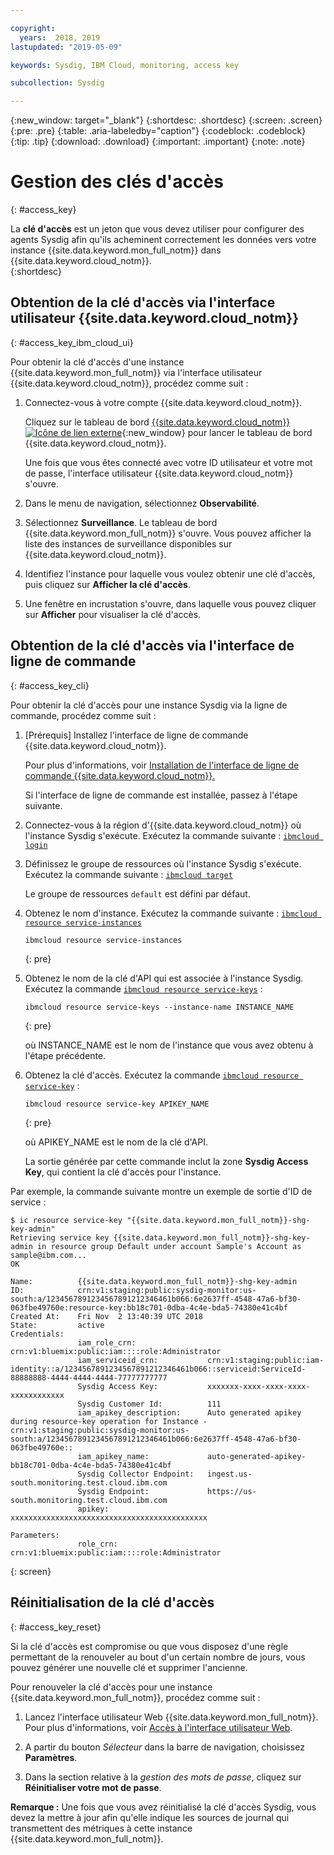 ```yaml
---

copyright:
  years:  2018, 2019
lastupdated: "2019-05-09"

keywords: Sysdig, IBM Cloud, monitoring, access key

subcollection: Sysdig

---
```


{:new_window: target="_blank"}
{:shortdesc: .shortdesc}
{:screen: .screen}
{:pre: .pre}
{:table: .aria-labeledby="caption"}
{:codeblock: .codeblock}
{:tip: .tip}
{:download: .download}
{:important: .important}
{:note: .note}

# Gestion des clés d'accès
{: #access_key}

La **clé d'accès** est un jeton que vous devez utiliser pour configurer des agents Sysdig afin qu'ils acheminent correctement les données vers votre instance {{site.data.keyword.mon_full_notm}} dans {{site.data.keyword.cloud_notm}}.   
{:shortdesc}


## Obtention de la clé d'accès via l'interface utilisateur {{site.data.keyword.cloud_notm}}
{: #access_key_ibm_cloud_ui}

Pour obtenir la clé d'accès d'une instance {{site.data.keyword.mon_full_notm}} via l'interface utilisateur {{site.data.keyword.cloud_notm}}, procédez comme suit :

1. Connectez-vous à votre compte {{site.data.keyword.cloud_notm}}.

    Cliquez sur le tableau de bord [{{site.data.keyword.cloud_notm}} ![Icône de lien externe](../../icons/launch-glyph.svg "Icône de lien externe")](https://cloud.ibm.com/login){:new_window} pour lancer le tableau de bord {{site.data.keyword.cloud_notm}}.

	Une fois que vous êtes connecté avec votre ID utilisateur et votre mot de passe, l'interface utilisateur {{site.data.keyword.cloud_notm}} s'ouvre.

2. Dans le menu de navigation, sélectionnez **Observabilité**. 

3. Sélectionnez **Surveillance**. Le tableau de bord {{site.data.keyword.mon_full_notm}} s'ouvre. Vous pouvez afficher la liste des instances de surveillance disponibles sur {{site.data.keyword.cloud_notm}}.

3. Identifiez l'instance pour laquelle vous voulez obtenir une clé d'accès, puis cliquez sur **Afficher la clé d'accès**.

4. Une fenêtre en incrustation s'ouvre, dans laquelle vous pouvez cliquer sur **Afficher** pour visualiser la clé d'accès.



## Obtention de la clé d'accès via l'interface de ligne de commande
{: #access_key_cli}

Pour obtenir la clé d'accès pour une instance Sysdig via la ligne de commande, procédez comme suit :

1. [Prérequis] Installez l'interface de ligne de commande {{site.data.keyword.cloud_notm}}.

   Pour plus d'informations, voir [Installation de l'interface de ligne de commande {{site.data.keyword.cloud_notm}}.](/docs/cli?topic=cloud-cli-ibmcloud-cli#ibmcloud-cli)

   Si l'interface de ligne de commande est installée, passez à l'étape suivante.

2. Connectez-vous à la région d'{{site.data.keyword.cloud_notm}} où l'instance Sysdig s'exécute. Exécutez la commande suivante : [`ibmcloud login`](/docs/cli/reference/ibmcloud/bx_cli.html#ibmcloud_login)

3. Définissez le groupe de ressources où l'instance Sysdig s'exécute. Exécutez la commande suivante : [`ibmcloud target`](/docs/cli/reference/ibmcloud/bx_cli.html#ibmcloud_target)

    Le groupe de ressources `default` est défini par défaut.

4. Obtenez le nom d'instance. Exécutez la commande suivante : [`ibmcloud resource service-instances`](/docs/cli/reference/ibmcloud/cli_resource_group.html#ibmcloud_resource_service_instances)

    ```
    ibmcloud resource service-instances
    ```
    {: pre}

5. Obtenez le nom de la clé d'API qui est associée à l'instance Sysdig. Exécutez la commande [`ibmcloud resource service-keys`](/docs/cli/reference/ibmcloud/cli_resource_group.html#ibmcloud_resource_service_instances) :

    ```
    ibmcloud resource service-keys --instance-name INSTANCE_NAME
    ```
    {: pre}

    où INSTANCE_NAME est le nom de l'instance que vous avez obtenu à l'étape précédente.

6. Obtenez la clé d'accès. Exécutez la commande [`ibmcloud resource service-key`](/docs/cli/reference/ibmcloud/cli_resource_group.html#ibmcloud_resource_service_key) :

    ```
    ibmcloud resource service-key APIKEY_NAME
    ```
    {: pre}

    où APIKEY_NAME est le nom de la clé d'API.
 
    La sortie générée par cette commande inclut la zone **Sysdig Access Key**, qui contient la clé d'accès pour l'instance.


Par exemple, la commande suivante montre un exemple de sortie d'ID de service :

```
$ ic resource service-key "{{site.data.keyword.mon_full_notm}}-shg-key-admin"
Retrieving service key {{site.data.keyword.mon_full_notm}}-shg-key-admin in resource group Default under account Sample's Account as sample@ibm.com...
OK
                  
Name:          {{site.data.keyword.mon_full_notm}}-shg-key-admin   
ID:            crn:v1:staging:public:sysdig-monitor:us-south:a/1234567891234567891212346461b066:6e2637ff-4548-47a6-bf30-063fbe49760e:resource-key:bb18c701-0dba-4c4e-bda5-74380e41c4bf   
Created At:    Fri Nov  2 13:40:39 UTC 2018   
State:         active   
Credentials:                                      
               iam_role_crn:                crn:v1:bluemix:public:iam::::role:Administrator      
               iam_serviceid_crn:           crn:v1:staging:public:iam-identity::a/1234567891234567891212346461b066::serviceid:ServiceId-88888888-4444-4444-4444-77777777777      
               Sysdig Access Key:           xxxxxxx-xxxx-xxxx-xxxx-xxxxxxxxxxxx      
               Sysdig Customer Id:          111      
               iam_apikey_description:      Auto generated apikey during resource-key operation for Instance - crn:v1:staging:public:sysdig-monitor:us-south:a/1234567891234567891212346461b066:6e2637ff-4548-47a6-bf30-063fbe49760e::      
               iam_apikey_name:             auto-generated-apikey-bb18c701-0dba-4c4e-bda5-74380e41c4bf      
               Sysdig Collector Endpoint:   ingest.us-south.monitoring.test.cloud.ibm.com      
               Sysdig Endpoint:             https://us-south.monitoring.test.cloud.ibm.com      
               apikey:                      xxxxxxxxxxxxxxxxxxxxxxxxxxxxxxxxxxxxxxxxxxxx     
                  
Parameters:                      
               role_crn:   crn:v1:bluemix:public:iam::::role:Administrator      
```
{: screen}




## Réinitialisation de la clé d'accès 
{: #access_key_reset}

Si la clé d'accès est compromise ou que vous disposez d'une règle permettant de la renouveler au bout d'un certain nombre de jours, vous pouvez générer une nouvelle clé et supprimer l'ancienne.

Pour renouveler la clé d'accès pour une instance {{site.data.keyword.mon_full_notm}}, procédez comme suit :

1. Lancez l'interface utilisateur Web {{site.data.keyword.mon_full_notm}}. Pour plus d'informations,
voir [Accès à l'interface utilisateur Web](/docs/services/Monitoring-with-Sysdig?topic=Sysdig-launch#launch).

2. A partir du bouton *Sélecteur* dans la barre de navigation, choisissez **Paramètres**.

2. Dans la section relative à la *gestion des mots de passe*, cliquez sur **Réinitialiser votre mot de passe**.

**Remarque :** Une fois que vous avez réinitialisé la clé d'accès Sysdig, vous devez la mettre à jour afin qu'elle indique les sources de journal qui transmettent des métriques à cette instance {{site.data.keyword.mon_full_notm}}.
